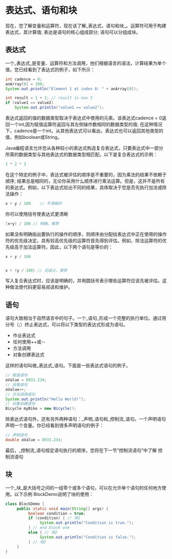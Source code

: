 # 表达式、语句和块

现在，您了解变量和运算符，现在该了解_表达式，语句和块_。运算符可用于构建表达式，其计算值; 表达是语句的核心组成部分; 语句可以分组成块。

## 表达式
一个_表达式_是变量、运算符和方法调用，他们根据语言的语法，计算结果为单个值，您已经看到了表达式的例子，如下所示：

```java
int cadence = 0;
anArray[0] = 100;
System.out.println("Element 1 at index 0: " + anArray[0]);

int result = 1 + 2; // result is now 3
if (value1 == value2) 
    System.out.println("value1 == value2");
```

表达式返回的值的数据类型取决于表达式中使用的元素。该表达式cadence = 0返回一个int,因为赋值运算符返回与其左侧操作数相同的数据类型的值; 在这种情况下，cadence是一个int。从其他表达式可以看出，表达式也可以返回其他类型的值，例如boolean或String。

Java编程语言允许您从各种较小的表达式构造复合表达式，只要表达式中一部分所需的数据类型与其他表达式的数据类型相匹配。以下是复合表达式的示例：

```java
1 * 2 * 3
```

在这个特定的例子中，表达式被评估的顺序是不重要的，因为乘法的结果不依赖于顺序; 结果总是相同的，无论你采用什么顺序进行乘法运算。但是，这并不是所有的表达式。例如，以下表达式给出不同的结果，具体取决于您是否先执行加法或除法操作：

```java
x + y / 100    // 不清晰的
```

你可以使用括号使表达式更清晰

```java
(x+y) / 100 // 明确，推荐
```

如果没有明确指出要执行的操作的顺序，则顺序由分配给表达式中正在使用的操作符的优先级决定。具有较高优先级的运算符首先得到评估。例如，除法运算符的优先级高于加法运算符。因此，以下两个语句是等价的：

```java
x + y / 100 


x + (y / 100) // 无歧义，推荐
```

写入复合表达式时，应该是明确的，并用圆括号表示哪些运算符应该先被评估。这种做法使代码更容易阅读和维护。

## 语句

语句大致相当于自然语言中的句子。一个_语句_形成一个完整的执行单位。通过用分号（;）终止表达式，可以将以下类型的表达式形成为语句。

* 作业表达式
* 任何使用++或--
* 方法调用
* 对象创建表达式

这样的语句叫做_表达式_语句。下面是一些表达式语句的例子。

```java
// 赋值语句
aValue = 8933.234;
// 自增语句
aValue++;
// 方法调用语句
System.out.println("Hello World!");
// 对象创建语句
Bicycle myBike = new Bicycle();
```

除表达式语句外，还有另外两种语句：_声明_语句和_控制流_语句。一个声明语句声明一个变量。你已经看到很多声明语句的例子：

```java
// 声明语句
double aValue = 8933.234;
```

最后，_控制流_语句规定语句执行的顺序。您将在下一节“控制流语句”中了解 控制流语句

## 块
一个_块_是大括号之间的一组零个或多个语句，可以在允许单个语句的任何地方使用。以下示例 BlockDemo说明了块的使用：

```java
class BlockDemo {
     public static void main(String[] args) {
          boolean condition = true;
          if (condition) { // 块1
               System.out.println("Condition is true.");
          } // end block one
          else { // 块2
               System.out.println("Condition is false.");
          } // 块3
     }
}
```